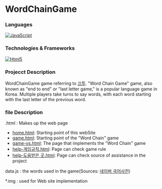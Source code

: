 # WordChainGame

### Languages
[![JavaScript](https://img.shields.io/badge/javascript-black?style=for-the-badge&logo=javascript)](https://github.com/parkgeounyoung/WordChainGame/tree/main)

### Technologies & Frameworks
[![Html5](https://img.shields.io/badge/html5-black?style=for-the-badge&logo=html5)](https://github.com/parkgeounyoung/WordChainGame/tree/main)

### Projecct Description
WordChainGame game referring to [끄투](http://kkutu.kr/).
"Word Chain Game" game, also known as "end to end" or "last letter game," is a popular language game in Korea. Multiple players take turns to say words, with each word starting with the last letter of the previous word.

### file Description
.html : Makes up the web page
- [home.html](https://github.com/parkgeounyoung/WordChainGame/blob/main/home.html): Starting point of this webSite
- [game.html](https://github.com/parkgeounyoung/WordChainGame/blob/main/game-vs.html): Starting point of the "Word Chain" game
- [game-vs.html](https://github.com/parkgeounyoung/WordChainGame/blob/main/game-vs.html): The page that implements the "Word Chain" game
- [help-게임규칙.html](https://github.com/parkgeounyoung/WordChainGame/blob/main/help-%EA%B2%8C%EC%9E%84%EA%B7%9C%EC%B9%99.html): Page can check game rule
- [help-도움받은 곳.html](https://github.com/parkgeounyoung/WordChainGame/blob/main/help-%EB%8F%84%EC%9B%80%EB%B0%9B%EC%9D%80%20%EA%B3%B3.html): Page can check source of assistance in the project

data.js :  the words used in the game(Sources: [네이버 국어사전](https://ko.dict.naver.com/#/main))

*.img : used for Web site implementation
